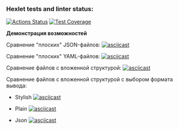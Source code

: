 ### Hexlet tests and linter status:
[![Actions Status](https://github.com/pozys/php-project-lvl2/workflows/hexlet-check/badge.svg)](https://github.com/pozys/php-project-lvl2/actions)
[![Test Coverage](https://api.codeclimate.com/v1/badges/9244c68d6527684f0305/test_coverage)](https://codeclimate.com/github/pozys/php-project-lvl2/test_coverage)

**Демонстрация возможностей**

Сравнение "плоских" JSON-файлов:
[![asciicast](https://asciinema.org/a/jWqu8COXdMH424hwkQfFUjsc4.svg)](https://asciinema.org/a/jWqu8COXdMH424hwkQfFUjsc4)

Сравнение "плоских" YAML-файлов:
[![asciicast](https://asciinema.org/a/v2h4H6qgG5EJUzGCQXEzNT7Qf.svg)](https://asciinema.org/a/v2h4H6qgG5EJUzGCQXEzNT7Qf)

Сравнение файлов с вложенной структурой:
[![asciicast](https://asciinema.org/a/nY18gdWznKXe1sbRhT0cFwcxN.svg)](https://asciinema.org/a/nY18gdWznKXe1sbRhT0cFwcxN)

Сравнение файлов с вложенной структурой с выбором формата вывода:
- Stylish
[![asciicast](https://asciinema.org/a/K2pzK4bnJiPgHiLRNBBGFiH5R.svg)](https://asciinema.org/a/K2pzK4bnJiPgHiLRNBBGFiH5R)

- Plain
[![asciicast](https://asciinema.org/a/l5GcdOigrMK9tpFiBikq8Jz5U.svg)](https://asciinema.org/a/l5GcdOigrMK9tpFiBikq8Jz5U)

- Json
[![asciicast](https://asciinema.org/a/wfaplubtcYsYHlwLEVwOuOQaj.svg)](https://asciinema.org/a/wfaplubtcYsYHlwLEVwOuOQaj)